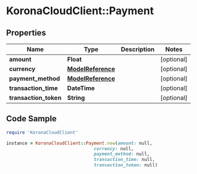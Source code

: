# KoronaCloudClient::Payment

## Properties

Name | Type | Description | Notes
------------ | ------------- | ------------- | -------------
**amount** | **Float** |  | [optional] 
**currency** | [**ModelReference**](ModelReference.md) |  | [optional] 
**payment_method** | [**ModelReference**](ModelReference.md) |  | [optional] 
**transaction_time** | **DateTime** |  | [optional] 
**transaction_token** | **String** |  | [optional] 

## Code Sample

```ruby
require 'KoronaCloudClient'

instance = KoronaCloudClient::Payment.new(amount: null,
                                 currency: null,
                                 payment_method: null,
                                 transaction_time: null,
                                 transaction_token: null)
```


